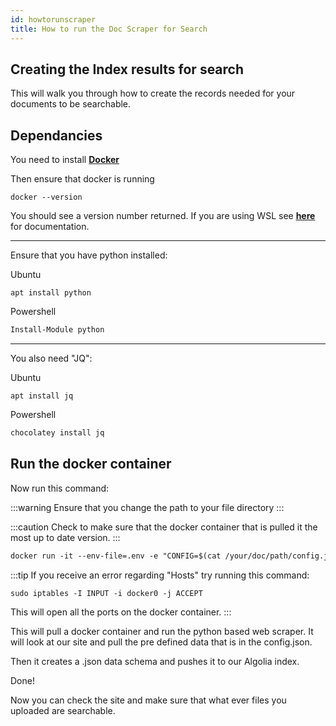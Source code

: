 ```yaml
---
id: howtorunscraper
title: How to run the Doc Scraper for Search
---
```


## Creating the Index results for search

This will walk you through how to create the records needed for your documents to be searchable.

## Dependancies

You need to install [**Docker**](https://docs.docker.com/get-docker/)

Then ensure that docker is running

```shell
docker --version
```

You should see a version number returned. If you are using WSL see [**here**](https://docs.docker.com/docker-for-windows/wsl/) for documentation.

---
Ensure that you have python installed:

Ubuntu
```shell
apt install python
```

Powershell
```powershell
Install-Module python
```
---
You also need "JQ":

Ubuntu
```shell
apt install jq
```

Powershell
```powershell
chocolatey install jq
```

## Run the docker container

Now run this command:

:::warning
Ensure that you change the path to your file directory
:::

:::caution
Check to make sure that the docker container that is pulled it the most up to date version.
:::

```md
docker run -it --env-file=.env -e "CONFIG=$(cat /your/doc/path/config.json | jq -r tostring)" algolia/docsearch-scraper
```

:::tip
If you receive an error regarding "Hosts" try running this command:

```shell
sudo iptables -I INPUT -i docker0 -j ACCEPT
```

This will open all the ports on the docker container.
:::

This will pull a docker container and run the python based web scraper. It will look at our site and pull the pre defined data that is in the config.json. 

Then it creates a .json data schema and pushes it to our Algolia index.

Done!

Now you can check the site and make sure that what ever files you uploaded are searchable.
<!--/mnt/c/Users/user/Documents/GitRepo/stirlingdocs my actual string-->